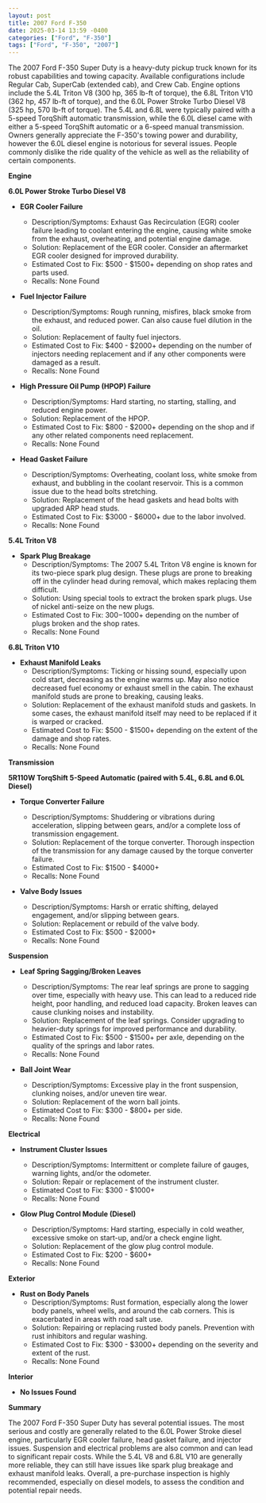 ```yaml
---
layout: post
title: 2007 Ford F-350
date: 2025-03-14 13:59 -0400
categories: ["Ford", "F-350"]
tags: ["Ford", "F-350", "2007"]
---
```

The 2007 Ford F-350 Super Duty is a heavy-duty pickup truck known for its robust capabilities and towing capacity. Available configurations include Regular Cab, SuperCab (extended cab), and Crew Cab. Engine options include the 5.4L Triton V8 (300 hp, 365 lb-ft of torque), the 6.8L Triton V10 (362 hp, 457 lb-ft of torque), and the 6.0L Power Stroke Turbo Diesel V8 (325 hp, 570 lb-ft of torque). The 5.4L and 6.8L were typically paired with a 5-speed TorqShift automatic transmission, while the 6.0L diesel came with either a 5-speed TorqShift automatic or a 6-speed manual transmission. Owners generally appreciate the F-350's towing power and durability, however the 6.0L diesel engine is notorious for several issues. People commonly dislike the ride quality of the vehicle as well as the reliability of certain components.

**Engine**

**6.0L Power Stroke Turbo Diesel V8**

*   **EGR Cooler Failure**
    *   Description/Symptoms: Exhaust Gas Recirculation (EGR) cooler failure leading to coolant entering the engine, causing white smoke from the exhaust, overheating, and potential engine damage.
    *   Solution: Replacement of the EGR cooler. Consider an aftermarket EGR cooler designed for improved durability.
    *   Estimated Cost to Fix: $500 - $1500+ depending on shop rates and parts used.
    *   Recalls: None Found

*   **Fuel Injector Failure**
    *   Description/Symptoms: Rough running, misfires, black smoke from the exhaust, and reduced power. Can also cause fuel dilution in the oil.
    *   Solution: Replacement of faulty fuel injectors.
    *   Estimated Cost to Fix: $400 - $2000+ depending on the number of injectors needing replacement and if any other components were damaged as a result.
    *   Recalls: None Found

*   **High Pressure Oil Pump (HPOP) Failure**
    *   Description/Symptoms: Hard starting, no starting, stalling, and reduced engine power.
    *   Solution: Replacement of the HPOP.
    *   Estimated Cost to Fix: $800 - $2000+ depending on the shop and if any other related components need replacement.
    *   Recalls: None Found

*   **Head Gasket Failure**
    *   Description/Symptoms: Overheating, coolant loss, white smoke from exhaust, and bubbling in the coolant reservoir. This is a common issue due to the head bolts stretching.
    *   Solution: Replacement of the head gaskets and head bolts with upgraded ARP head studs.
    *   Estimated Cost to Fix: $3000 - $6000+ due to the labor involved.
    *   Recalls: None Found

**5.4L Triton V8**

*   **Spark Plug Breakage**
    *   Description/Symptoms: The 2007 5.4L Triton V8 engine is known for its two-piece spark plug design. These plugs are prone to breaking off in the cylinder head during removal, which makes replacing them difficult.
    *   Solution: Using special tools to extract the broken spark plugs. Use of nickel anti-seize on the new plugs.
    *   Estimated Cost to Fix: $300-$1000+ depending on the number of plugs broken and the shop rates.
    *   Recalls: None Found

**6.8L Triton V10**

*   **Exhaust Manifold Leaks**
    *   Description/Symptoms: Ticking or hissing sound, especially upon cold start, decreasing as the engine warms up. May also notice decreased fuel economy or exhaust smell in the cabin. The exhaust manifold studs are prone to breaking, causing leaks.
    *   Solution: Replacement of the exhaust manifold studs and gaskets. In some cases, the exhaust manifold itself may need to be replaced if it is warped or cracked.
    *   Estimated Cost to Fix: $500 - $1500+ depending on the extent of the damage and shop rates.
    *   Recalls: None Found

**Transmission**

**5R110W TorqShift 5-Speed Automatic (paired with 5.4L, 6.8L and 6.0L Diesel)**

*   **Torque Converter Failure**
    *   Description/Symptoms: Shuddering or vibrations during acceleration, slipping between gears, and/or a complete loss of transmission engagement.
    *   Solution: Replacement of the torque converter. Thorough inspection of the transmission for any damage caused by the torque converter failure.
    *   Estimated Cost to Fix: $1500 - $4000+
    *   Recalls: None Found

*   **Valve Body Issues**
    *   Description/Symptoms: Harsh or erratic shifting, delayed engagement, and/or slipping between gears.
    *   Solution: Replacement or rebuild of the valve body.
    *   Estimated Cost to Fix: $500 - $2000+
    *   Recalls: None Found

**Suspension**

*   **Leaf Spring Sagging/Broken Leaves**
    *   Description/Symptoms: The rear leaf springs are prone to sagging over time, especially with heavy use. This can lead to a reduced ride height, poor handling, and reduced load capacity. Broken leaves can cause clunking noises and instability.
    *   Solution: Replacement of the leaf springs. Consider upgrading to heavier-duty springs for improved performance and durability.
    *   Estimated Cost to Fix: $500 - $1500+ per axle, depending on the quality of the springs and labor rates.
    *   Recalls: None Found

*   **Ball Joint Wear**
    *   Description/Symptoms: Excessive play in the front suspension, clunking noises, and/or uneven tire wear.
    *   Solution: Replacement of the worn ball joints.
    *   Estimated Cost to Fix: $300 - $800+ per side.
    *   Recalls: None Found

**Electrical**

*   **Instrument Cluster Issues**
    *   Description/Symptoms: Intermittent or complete failure of gauges, warning lights, and/or the odometer.
    *   Solution: Repair or replacement of the instrument cluster.
    *   Estimated Cost to Fix: $300 - $1000+
    *   Recalls: None Found

*   **Glow Plug Control Module (Diesel)**
    *   Description/Symptoms: Hard starting, especially in cold weather, excessive smoke on start-up, and/or a check engine light.
    *   Solution: Replacement of the glow plug control module.
    *   Estimated Cost to Fix: $200 - $600+
    *   Recalls: None Found

**Exterior**

*   **Rust on Body Panels**
    *   Description/Symptoms: Rust formation, especially along the lower body panels, wheel wells, and around the cab corners. This is exacerbated in areas with road salt use.
    *   Solution: Repairing or replacing rusted body panels. Prevention with rust inhibitors and regular washing.
    *   Estimated Cost to Fix: $300 - $3000+ depending on the severity and extent of the rust.
    *   Recalls: None Found

**Interior**

*   **No Issues Found**

**Summary**

The 2007 Ford F-350 Super Duty has several potential issues. The most serious and costly are generally related to the 6.0L Power Stroke diesel engine, particularly EGR cooler failure, head gasket failure, and injector issues. Suspension and electrical problems are also common and can lead to significant repair costs. While the 5.4L V8 and 6.8L V10 are generally more reliable, they can still have issues like spark plug breakage and exhaust manifold leaks. Overall, a pre-purchase inspection is highly recommended, especially on diesel models, to assess the condition and potential repair needs.

